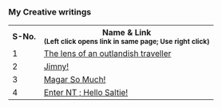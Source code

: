 <h3> My Creative writings </h3>

<table>
  
  <tr>
    <th> S-No. </th>
    <th> Name & Link <br> <sub> (Left click opens link in same page; Use right click) </sub> </th>
  </tr>

<tr>
      <td> 1 </td>
    <td>  <a href='https://drive.google.com/file/d/1fTwfqwUNPtH8hdymUocjTWtpnf247XjL/view?usp=sharing' target='_blank'> The lens of an outlandish traveller </a></td>
</tr>


<tr>
    <td> 2 </td>
    <td>  <a href='https://drive.google.com/file/d/1rK51le33h8jqJcPdbJyPTyWCLZuHFJ3i/view?usp=sharing' target='_blank'> Jimny! </a></td>
</tr>

<tr>
    <td> 3 </td>
    <td>  <a href='https://docs.google.com/document/d/1YxwRTvYFSKZNypz-D2fHJnHjLBGwZUnJ/edit?usp=sharing&ouid=115479325792774684916&rtpof=true&sd=true' target='_blank'> Magar So Much! </a></td>
</tr>

<tr>
    <td> 4 </td>
    <td>  <a href='https://drive.google.com/file/d/1PoFz1pMyxdgBrA2JC-dsRmjVrP9eyaZ7/view?usp=drive_link' target='_blank'> Enter NT ; Hello Saltie!  </a></td>
</tr>
  
  
</table>
